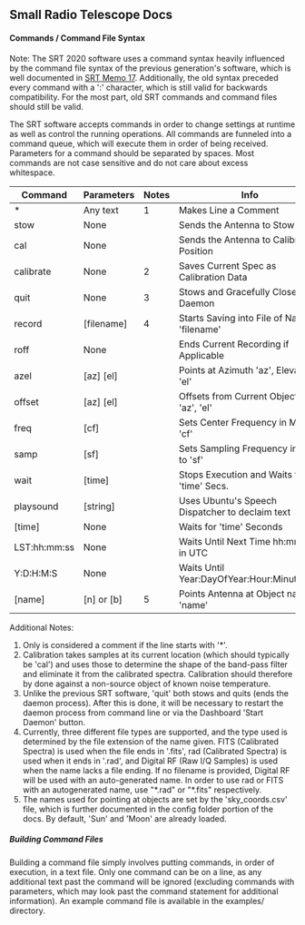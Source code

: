 ## Small Radio Telescope Docs
#### Commands / Command File Syntax

Note: The SRT 2020 software uses a command syntax heavily influenced by the command file syntax of the previous generation's software, which is well documented in [SRT Memo 17](https://www.haystack.mit.edu/wp-content/uploads/2020/07/memo_SRT_017.pdf).  Additionally, the old syntax preceded every command with a ':' character, which is still valid for backwards compatibility.  For the most part, old SRT commands and command files should still be valid.

The SRT software accepts commands in order to change settings at runtime as well as control the running operations.  All commands are funneled into a command queue, which will execute them in order of being received.  Parameters for a command should be separated by spaces.  Most commands are not case sensitive and do not care about excess whitespace.

| Command      | Parameters | Notes |Info                                             |
|--------------|------------|-------|-------------------------------------------------|
| *            | Any text   | 1     | Makes Line a Comment                            |
| stow         | None       |       | Sends the Antenna to Stow                       |
| cal          | None       |       | Sends the Antenna to Calibration Position       |
| calibrate    | None       | 2     | Saves Current Spec as Calibration Data          |
| quit         | None       | 3     | Stows and Gracefully Closes Daemon              |
| record       | [filename] | 4     | Starts Saving into File of Name 'filename'      |
| roff         | None       |       | Ends Current Recording if Applicable            |
| azel         | [az] [el]  |       | Points at Azimuth 'az', Elevation 'el'          |
| offset       | [az] [el]  |       | Offsets from Current Object by 'az', 'el'       |
| freq         | [cf]       |       | Sets Center Frequency in MHz to 'cf'            |
| samp         | [sf]       |       | Sets Sampling Frequency in MHz to 'sf'          |
| wait         | [time]     |       | Stops Execution and Waits for 'time' Secs.      |
| playsound    | [string]   |       | Uses Ubuntu's Speech Dispatcher to declaim text |
| [time]       | None       |       | Waits for 'time' Seconds                        |
| LST:hh:mm:ss | None       |       | Waits Until Next Time hh:mm:ss in UTC           |
| Y:D:H:M:S    | None       |       | Waits Until Year:DayOfYear:Hour:Minute:Sec      |
| [name]       | [n] or [b] | 5     | Points Antenna at Object named 'name'           |

Additional Notes:
 1. Only is considered a comment if the line starts with '\*'.
 2. Calibration takes samples at its current location (which should typically be 'cal') and uses those to determine the shape of the band-pass filter and eliminate it from the calibrated spectra.  Calibration should therefore by done against a non-source object of known noise temperature.
 3. Unlike the previous SRT software, 'quit' both stows and quits (ends the daemon process).  After this is done, it will be necessary to restart the daemon process from command line or via the Dashboard 'Start Daemon' button.
 4. Currently, three different file types are supported, and the type used is determined by the file extension of the name given.  FITS (Calibrated Spectra) is used when the file ends in '.fits', rad (Calibrated Spectra) is used when it ends in '.rad', and Digital RF (Raw I/Q Samples) is used when the name lacks a file ending.  If no filename is provided, Digital RF will be used with an auto-generated name.  In order to use rad or FITS with an autogenerated name, use "\*.rad" or "\*.fits" respectively.
 5. The names used for pointing at objects are set by the 'sky_coords.csv' file, which is further documented in the config folder portion of the docs.  By default, 'Sun' and 'Moon' are already loaded.

##### Building Command Files

Building a command file simply involves putting commands, in order of execution, in a text file.  Only one command can be on a line, as any additional text past the command will be ignored (excluding commands with parameters, which may look past the command statement for additional information).  An example command file is available in the examples/ directory.
